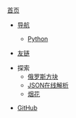 <!-- - [<span class="iconfont icon-book3"></span> 首页](https://bytesfly.vercel.app/) -->
[<span class="iconfont icon-book3"></span> 首页](https://zhanghay.github.io/) 
- [<span class="iconfont icon-icon_fabu"></span> 导航](README.md)
  <!-- - [Java](README?id=Java) -->
  <!-- - [大数据](README?id=大数据) -->
  - [Python](README?id=Python)
  <!-- - [AI](README?id=AI) -->
  <!-- - [MySQL](README?id=MySQL) -->
  <!-- - [Netty](README?id=Netty) -->
  <!-- - [设计模式](README?id=设计模式) -->
  <!-- - [技术调研&问题排查](README?id=技术调研and问题排查) -->
  <!-- - [工具](README?id=工具) -->
  <!-- - [程序人生](README?id=程序人生) -->
  <!-- - [面试题](README?id=面试题) -->
  <!-- - [LeetCode](README?id=LeetCode) -->
  
- [<span class="iconfont icon-lianjie"></span> 友链](about/Friends.md)  
<!-- - [<span class="iconfont icon-wodeguanzhu"></span> 关于本站](about/) -->
- <span class="iconfont icon-xiangkan"></span> 探索
  <!-- - [Mac](https://bytesfly.github.io/playground-macos/) -->
  - [俄罗斯方块](https://binaryify.github.io/vue-tetris/?lan=zh)
  - [JSON在线解析](https://bytesfly.github.io/json/)
  - [烟花](pages/fireworks.html ':ignore')
<!-- - [<span class="iconfont icon-csdn"></span> 博客园](https://bytesfly.cnblogs.com/) -->
<!-- - [⛷ 侠客岛](https://bytesfly.github.io/island/) -->
- [<span class="iconfont icon-github1"></span> GitHub](https://github.com/zhanghay/zhanghay.github.io)






